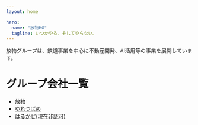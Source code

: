 ```yaml
---
layout: home

hero:
  name: "放物HG"
  tagline: いつかやる。そしてやらない。
---
```

<!-- ![KGHD](/img/company/kinketsuHG/KGHD.webp) -->
放物グループは、鉄道事業を中心に不動産開発、AI活用等の事業を展開しています。

# グループ会社一覧
- [放物](/company/houbutuHG/houbutu)
- [ゆれつばめ](/company/houbutuHG/yuretubame)
- [はるかぜ(現在非認可)](/company/houbutuHG/harukaze)